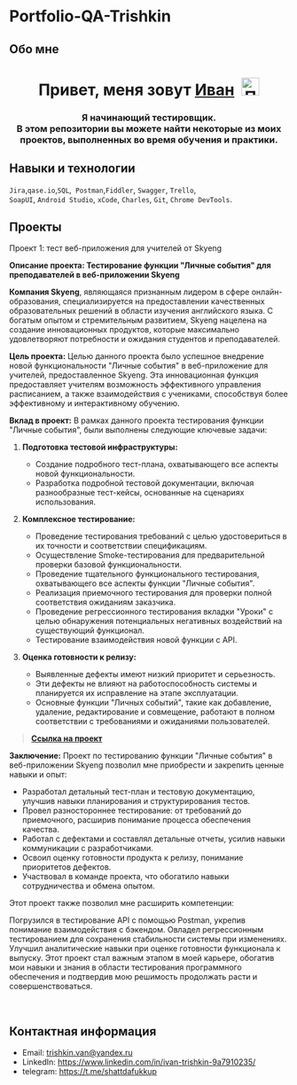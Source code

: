 # Portfolio-QA-Trishkin


## Обо мне 
<h1 align="center">Привет, меня зовут <a href="https://github.com/IvanTrishkin" target="_blank">Иван</a><span>&nbsp;&nbsp;<img src="https://github.com/blackcater/blackcater/raw/main/images/Hi.gif" alt="Привет" width="32" height="32"></span></h1>
<h3 align="center">Я начинающий тестировщик.<br>В этом репозитории вы можете найти некоторые из моих проектов, выполненных во время обучения и практики.</h3>


## Навыки и технологии
``Jira``,``qase.io``,``SQL``,`` Postman``,``Fiddler``, ``Swagger``, ``Trello``, <br>
``SoapUI``, ``Android Studio``, ``xCode``, ``Charles``, ``Git``, ``Chrome DevTools``.







## Проекты

<p> Проект 1: тест веб-приложения для учителей от Skyeng</p>

**Описание проекта: Тестирование функции "Личные события" для преподавателей в веб-приложении Skyeng**

**Компания Skyeng**, являющаяся признанным лидером в сфере онлайн-образования, специализируется на предоставлении качественных образовательных решений в области изучения английского языка. С богатым опытом и стремительным развитием, Skyeng нацелена на создание инновационных продуктов, которые максимально удовлетворяют потребности и ожидания студентов и преподавателей.

**Цель проекта:**
Целью данного проекта было успешное внедрение новой функциональности "Личные события" в веб-приложение для учителей, предоставленное Skyeng. Эта инновационная функция предоставляет учителям возможность эффективного управления расписанием, а также взаимодействия с учениками, способствуя более эффективному и интерактивному обучению.

**Вклад в проект:**
В рамках данного проекта тестирования функции "Личные события", были выполнены следующие ключевые задачи:

1. **Подготовка тестовой инфраструктуры:**
   - Создание подробного тест-плана, охватывающего все аспекты новой функциональности.
   - Разработка подробной тестовой документации, включая разнообразные тест-кейсы, основанные на сценариях использования.

2. **Комплексное тестирование:**
   - Проведение тестирования требований с целью удостовериться в их точности и соответствии спецификациям.
   - Осуществление Smoke-тестирования для предварительной проверки базовой функциональности.
   - Проведение тщательного функционального тестирования, охватывающего все аспекты функции "Личные события".
   - Реализация приемочного тестирования для проверки полной соответствия ожиданиям заказчика.
   - Проведение регрессионного тестирования вкладки "Уроки" с целью обнаружения потенциальных негативных воздействий на существующий функционал.
   - Тестирование взаимодействия новой функции с API.

3. **Оценка готовности к релизу:**
   - Выявленные дефекты имеют низкий приоритет и серьезность.
   - Эти дефекты не влияют на работоспособность системы и планируется их исправление на этапе эксплуатации.
   - Основные функции "Личных событий", такие как добавление, удаление, редактирование и совмещение, работают в полном соответствии с требованиями и ожиданиями пользователей.

>
>
> <a href="https://fluttering-saw-516.notion.site/Skyeng-ru-c636113a12de495185023d4426f4a45d?pvs=4">**Ссылка на проект**</a>
>
>

**Заключение:**
Проект по тестированию функции "Личные события" в веб-приложении Skyeng позволил мне приобрести и закрепить ценные навыки и опыт:

- Разработал детальный тест-план и тестовую документацию, улучшив навыки планирования и структурирования тестов.
- Провел разностороннее тестирование: от требований до приемочного, расширив понимание процесса обеспечения качества.
- Работал с дефектами и составлял детальные отчеты, усилив навыки коммуникации с разработчиками.
- Освоил оценку готовности продукта к релизу, понимание приоритетов дефектов.
- Участвовал в команде проекта, что обогатило навыки сотрудничества и обмена опытом.
  
Этот проект также позволил мне расширить компетенции:

Погрузился в тестирование API с помощью Postman, укрепив понимание взаимодействия с бэкендом.
Овладел регрессионным тестированием для сохранения стабильности системы при изменениях.
Улучшил аналитические навыки при оценке готовности функционала к выпуску.
Этот проект стал важным этапом в моей карьере, обогатив мои навыки и знания в области тестирования программного обеспечения и подтвердив мою решимость продолжать расти и совершенствоваться.



 

<br>

## Контактная информация
- Email: trishkin.van@yandex.ru
- LinkedIn: https://www.linkedin.com/in/ivan-trishkin-9a7910235/
- telegram: https://t.me/shattdafukkup
